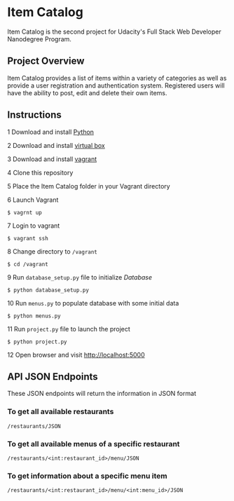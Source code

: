 # Item Catalog

Item Catalog is the second project for Udacity's Full Stack Web Developer Nanodegree Program.

## Project Overview

Item Catalog provides a list of items within a variety of categories as well as provide a user registration and authentication system. Registered users will have the ability to post, edit and delete their own items.

## Instructions

1 Download and install [Python](https://www.python.org/)

2 Download and install [virtual box](https://www.virtualbox.org/)

3 Download and install [vagrant](https://www.vagrantup.com/)

4 Clone this repository

5 Place the Item Catalog folder in your Vagrant directory

6 Launch Vagrant

```
$ vagrnt up
```

7 Login to vagrant

```
$ vagrant ssh
```

8 Change directory to ```/vagrant```

```
$ cd /vagrant
```

9 Run ```database_setup.py``` file to initialize *Database*

```
$ python database_setup.py
```

10 Run ```menus.py``` to populate database with some initial data

```
$ python menus.py
```

11 Run ```project.py``` file to launch the project

```
$ python project.py
```

12 Open browser and visit [http://localhost:5000](http://localhost:5000)

## API JSON Endpoints

These JSON endpoints will return the information in JSON format

### To get all available restaurants

```
/restaurants/JSON
```

### To get all available menus of a specific restaurant

```
/restaurants/<int:restaurant_id>/menu/JSON
```

### To get information about a specific menu item

```
/restaurants/<int:restaurant_id>/menu/<int:menu_id>/JSON
```
